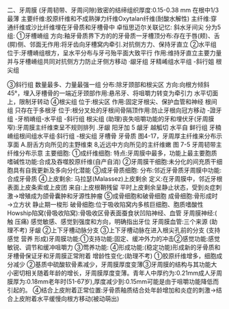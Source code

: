 

二、牙周膜 (牙周韧带、牙周问隙)致密的结缔组织厚度:0.15-0.38 mm
在根中1/3最薄
主要纤维:胶原纤维和不成熟弹力纤维Oxytalan纤维(耐酸水解性)
主纤维:穿通纤维或沙比纤维埋在牙骨质和牙槽骨中
卓恒思迈尔关联记忆: 斜水牙间尖
分为5组:
①牙槽嵴组
方向:釉牙骨质界下方的的牙骨质一牙槽顶分布:存在于唇(颊)、舌(腭)侧、邻面无作用:将牙齿向牙槽窝内牵引.对抗侧方力、保持牙直立
②水平组
位于:牙槽嵴组根方，呈水平分布与牙弓殆平面大致平行
作用:维持牙直立主要力量并与牙槽嵴组共同对抗侧方力防止牙侧方移动
·龈牙组
牙精崤组水平组
-斜行姐
根尖组

③斜行组
数量最多、力量最强一组
分布:除牙颈部和根尖区
方向:向根方倾斜45°，埋入牙槽骨的一端近牙颈部作用:悬吊牙、将咀嚼力转变为牵引力
水平切面上，限制牙转动
④根尖组
位于:根尖区
作用:固定牙根尖、保护血管和神经
根间组
只存在于多根牙
位于:根分叉处的牙根间骨隔顶作用:防止牙根向冠方移动
-證牙组
-牙梢嵴组-水平组
-斜行组
根尖组
(助理)丧失咀嚼功能的牙和埋伏牙(牙周膜窄):牙周膜主纤维束呈不规则排列
.牙龈
阳牙加
5
龈牙
越觚切
水平自
鲜行组
牙楠嵴组根间组水平组·斜行组
-根尖组
牙槽骨
牙骨质
图4-17，牙周厚主纤维来分布示享面
A.厨舌方向所见的主野维束 8,近远中方向所见的主纤维嫩
图 7-5 牙周韧带主纤维分布示意
主要细胞:
①成纤维细胞:
特点:牙周膜中最多，功能上最主要胞质嗜碱性功能:合成及吞噬胶原纤维(自产自消)
②牙周膜干细胞:未分化的间充质干细胞具有自我更新及多向分化潜能
③成牙骨质细胞:
分布:邻近牙骨质牙周膜中功能:合成牙骨质
④上皮剩余: 马拉瑟(Malassez)上皮剩余
定义:在牙周膜中，邻近牙根表面上皮条索或上皮团
来自:上皮根鞘残留
平时上皮剩余呈静止状态，受到炎症刺激→增殖成为颌骨囊肿和牙源性肿瘤
➄成骨细胞和破骨细胞
成骨细胞:骨形成时→立方状 静止期一梭形
破骨细胞:位于吸收陷窝内多核巨细胞、胞质嗜酸性Howship陷窝(骨吸收陷窝):骨吸收区骨表面蚕食状凹陷神经、血管
牙周膜神经:( 触 压痛)
感觉敏感、感觉到强度和方向，明确指出牙位
牙周膜血管:三个来源
(助理不考)
牙龈
②上下牙槽动脉分支
③上下牙槽动脉在进入根尖孔前的分支
(支持 感觉 营养 形成)牙周膜功能:①支持功能:固定、缓冲外力的冲击②感觉功能:感觉敏锐、调节和缓冲咀嚼力
➂莺养功能:
④形成功能:(稳定功能)形成新的牙骨质和牙槽骨保证牙和牙周膜正常附着
增龄性变化:(助理不考)
①胶原纤维增多，细胞成分减少
②基质中硫酸软骨素减少，牙周膜厚度变薄③牙周膜的结构与其功能大小密切相关随着年龄的增长，牙周膜厚度变薄。青年人中厚约为:0.21mm成人牙周膜厚为:0.18mm老年时(51-67岁),厚度减少到:0.15mm可能是由于咀嚼功能降低而引起的。
④结合上皮附着正常位置:牙骨质釉质结合处年龄增加和炎症的刺激→结合上皮附着水平缓慢向根方移动(被动萌出)

